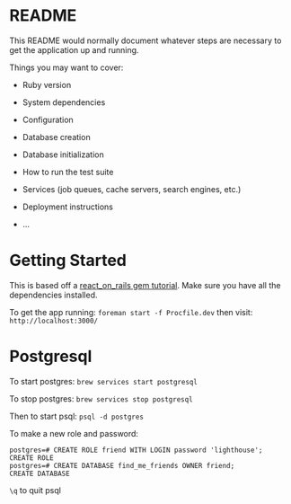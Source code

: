 # README

This README would normally document whatever steps are necessary to get the
application up and running.

Things you may want to cover:

* Ruby version

* System dependencies

* Configuration

* Database creation

* Database initialization

* How to run the test suite

* Services (job queues, cache servers, search engines, etc.)

* Deployment instructions

* ...

# Getting Started
This is based off a [react_on_rails gem tutorial](https://github.com/shakacode/react_on_rails/blob/master/docs/tutorial.md). Make sure you have all the dependencies installed.

To get the app running: `foreman start -f Procfile.dev`
then visit: `http://localhost:3000/`

# Postgresql

To start postgres:
`brew services start postgresql`

To stop postgres:
`brew services stop postgresql`

Then to start psql:
`psql -d postgres`

To make a new role and password:

```
postgres=# CREATE ROLE friend WITH LOGIN password 'lighthouse';
CREATE ROLE
postgres=# CREATE DATABASE find_me_friends OWNER friend;
CREATE DATABASE
```
`\q` to quit psql
